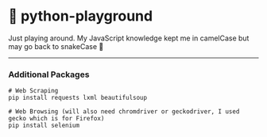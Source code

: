 # 🐍 python-playground

Just playing around. My JavaScript knowledge kept me in camelCase but may go back to snakeCase 🤷

---

### Additional Packages

```
# Web Scraping
pip install requests lxml beautifulsoup

# Web Browsing (will also need chromdriver or geckodriver, I used gecko which is for Firefox)
pip install selenium
```